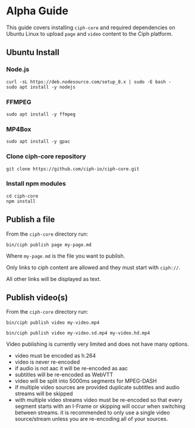 # Alpha Guide

This guide covers installing `ciph-core` and required dependencies on Ubuntu
Linux to upload `page` and `video` content to the Ciph platform.

## Ubuntu Install

### Node.js

    curl -sL https://deb.nodesource.com/setup_8.x | sudo -E bash -
    sudo apt install -y nodejs

### FFMPEG

    sudo apt install -y ffmpeg

### MP4Box

    sudo apt install -y gpac

### Clone ciph-core repository

    git clone https://github.com/ciph-io/ciph-core.git

### Install npm modules

    cd ciph-core
    npm install

## Publish a file

From the `ciph-core` directory run:

    bin/ciph publish page my-page.md

Where `my-page.md` is the file you want to publish.

Only links to ciph content are allowed and they must start with `ciph://`.

All other links will be displayed as text.

## Publish video(s)

From the `ciph-core` directory run:

    bin/ciph publish video my-video.mp4

    bin/ciph publish video my-video.sd.mp4 my-video.hd.mp4

Video publishing is currently very limited and does not have many options.

* video must be encoded as h.264
* video is never re-encoded
* if audio is not aac it will be re-encoded as aac
* subtitles will be re-encoded as WebVTT
* video will be split into 5000ms segments for MPEG-DASH
* if multiple video sources are provided duplicate subtitles and audio streams
  will be skipped
* with multiple video streams video must be re-encoded so that every segment
  starts with an I-Frame or skipping will occur when switching between streams.
  it is recommended to only use a single video source/stream unless you are
  re-encoding all of your sources.
